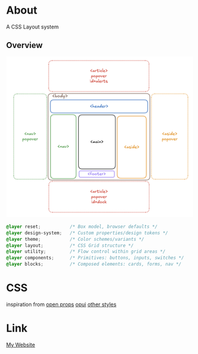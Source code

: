 # About
A CSS Layout system

## Overview
![Alt text](static/img/layout.png)
```css
@layer reset;           /* Box model, browser defaults */
@layer design-system;   /* Custom properties/design tokens */
@layer theme;           /* Color schemes/variants */
@layer layout;          /* CSS Grid structure */
@layer utility;         /* Flow control within grid areas */
@layer components;      /* Primitives: buttons, inputs, switches */
@layer blocks;          /* Composed elements: cards, forms, nav */
```

# CSS
inspiration from
[open props](https://open-props.style/)
[opui](https://open-props-ui.netlify.app/)
[other styles](https://deufel.github.io/css/)

# Link
[My Website](https://deufel.github.io/blog/)

